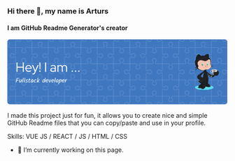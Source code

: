 ### Hi there 👋, my name is Arturs
#### I am GitHub Readme Generator's creator
![I am GitHub Readme Generator's creator](https://github.com/samiul1970/samiul1970/blob/main/github-header-image.png)

I made this project just for fun, it allows you to create nice and simple GitHub Readme files that you can copy/paste and use in your profile.

Skills: VUE JS / REACT / JS / HTML / CSS

- 🔭 I’m currently working on this page. 






